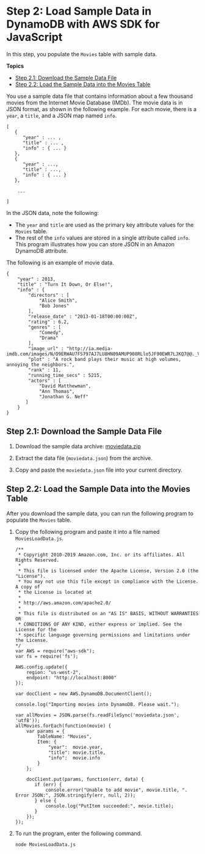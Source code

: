 # Step 2: Load Sample Data in DynamoDB with AWS SDK for JavaScript<a name="GettingStarted.NodeJs.02"></a>

In this step, you populate the `Movies` table with sample data\.

**Topics**
+ [Step 2\.1: Download the Sample Data File](#GettingStarted.NodeJs.02.01)
+ [Step 2\.2: Load the Sample Data into the Movies Table](#GettingStarted.NodeJs.02.02)

You use a sample data file that contains information about a few thousand movies from the Internet Movie Database \(IMDb\)\. The movie data is in JSON format, as shown in the following example\. For each movie, there is a `year`, a `title`, and a JSON map named `info`\. 

```
[
   {
      "year" : ... ,
      "title" : ... ,
      "info" : { ... }
   },
   {
      "year" : ...,
      "title" : ...,
      "info" : { ... }
   },

    ...

]
```

In the JSON data, note the following:
+ The `year` and `title` are used as the primary key attribute values for the `Movies` table\.
+ The rest of the `info` values are stored in a single attribute called `info`\. This program illustrates how you can store JSON in an Amazon DynamoDB attribute\.

 The following is an example of movie data\.

```
{
    "year" : 2013,
    "title" : "Turn It Down, Or Else!",
    "info" : {
        "directors" : [
            "Alice Smith",
            "Bob Jones"
        ],
        "release_date" : "2013-01-18T00:00:00Z",
        "rating" : 6.2,
        "genres" : [
            "Comedy",
            "Drama"
        ],
        "image_url" : "http://ia.media-imdb.com/images/N/O9ERWAU7FS797AJ7LU8HN09AMUP908RLlo5JF90EWR7LJKQ7@@._V1_SX400_.jpg",
        "plot" : "A rock band plays their music at high volumes, annoying the neighbors.",
        "rank" : 11,
        "running_time_secs" : 5215,
        "actors" : [
            "David Matthewman",
            "Ann Thomas",
            "Jonathan G. Neff"
       ]
    }
}
```

## Step 2\.1: Download the Sample Data File<a name="GettingStarted.NodeJs.02.01"></a>

1. Download the sample data archive: [moviedata\.zip](samples/moviedata.zip)

1. Extract the data file \(`moviedata.json`\) from the archive\.

1. Copy and paste the `moviedata.json` file into your current directory\.

## Step 2\.2: Load the Sample Data into the Movies Table<a name="GettingStarted.NodeJs.02.02"></a>

After you download the sample data, you can run the following program to populate the `Movies` table\.

1. Copy the following program and paste it into a file named `MoviesLoadData.js`\.

   ```
   /**
    * Copyright 2010-2019 Amazon.com, Inc. or its affiliates. All Rights Reserved.
    *
    * This file is licensed under the Apache License, Version 2.0 (the "License").
    * You may not use this file except in compliance with the License. A copy of
    * the License is located at
    *
    * http://aws.amazon.com/apache2.0/
    *
    * This file is distributed on an "AS IS" BASIS, WITHOUT WARRANTIES OR
    * CONDITIONS OF ANY KIND, either express or implied. See the License for the
    * specific language governing permissions and limitations under the License.
   */
   var AWS = require("aws-sdk");
   var fs = require('fs');
   
   AWS.config.update({
       region: "us-west-2",
       endpoint: "http://localhost:8000"
   });
   
   var docClient = new AWS.DynamoDB.DocumentClient();
   
   console.log("Importing movies into DynamoDB. Please wait.");
   
   var allMovies = JSON.parse(fs.readFileSync('moviedata.json', 'utf8'));
   allMovies.forEach(function(movie) {
       var params = {
           TableName: "Movies",
           Item: {
               "year":  movie.year,
               "title": movie.title,
               "info":  movie.info
           }
       };
   
       docClient.put(params, function(err, data) {
          if (err) {
              console.error("Unable to add movie", movie.title, ". Error JSON:", JSON.stringify(err, null, 2));
          } else {
              console.log("PutItem succeeded:", movie.title);
          }
       });
   });
   ```

1. To run the program, enter the following command\.

   `node MoviesLoadData.js`